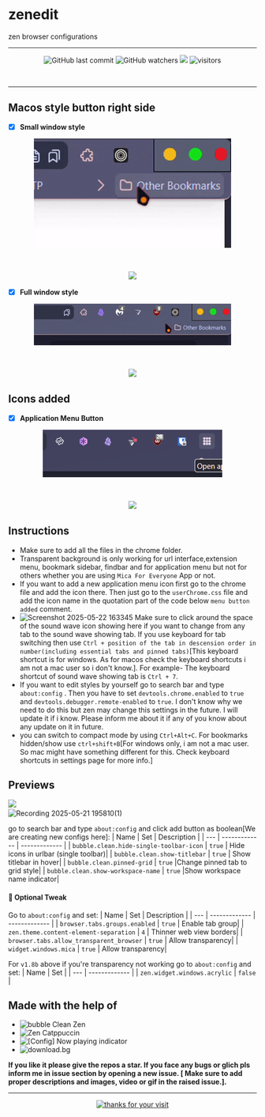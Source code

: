 # zenedit
zen browser configurations
<br>
<hr>

<div align="center">
  
  ![GitHub last commit](https://img.shields.io/github/last-commit/arg387/zenedit)
  ![GitHub watchers](https://img.shields.io/github/watchers/arg387/zenedit)
  [![](https://img.shields.io/badge/Download-8A2BE2)](https://github.com/arg387/zenedit/archive/refs/heads/main.zip)
  ![visitors](https://visitor-badge.laobi.icu/badge?page_id=arg387.zenedit)
  
</div>



<br>
<hr>

## Macos style button right side
- [x] **Small window style**
<div align="center">
  <figure>
    <img src="https://github.com/arg387/zenedit/blob/main/macos-left-button-small.gif">
  </figure>
  <br>
  <figure><img src="https://img.shields.io/badge/Preview-a6da95"></figure>
</div>

- [x] **Full window style**
<div align="center">
  <figure>
    <img src="https://github.com/arg387/zenedit/blob/main/macos-left-button-full.gif">
  </figure>
  <br>
  <figure><img src="https://img.shields.io/badge/Preview-a6da95"></figure>
</div>

## Icons added
- [x] **Application Menu Button**
<div align="center">
   <figure>
    <img src="https://github.com/arg387/zenedit/blob/main/Screenshot%202025-05-22%20142023.png">
  </figure>
  <br>
  <figure><img src="https://img.shields.io/badge/Preview-a6da95"></figure>
</div>

## Instructions
- Make sure to add all the files in the chrome folder.
- Transparent background is only working for url interface,extension menu, bookmark sidebar, findbar and for application menu but not for others whether you are using `Mica For Everyone` App or not.
- If you want to add a new application menu icon first go to the chrome file and add the icon there. Then just go to the `userChrome.css` file and add the icon name in the quotation part of the code below `menu button added` comment.
- ![Screenshot 2025-05-22 163345](https://github.com/user-attachments/assets/f537d72b-eaaa-4455-ac8f-51ad066cf935) Make sure to click around the space of the sound wave icon showing here if you want to change from any tab to the sound wave showing tab. If you use keyboard for tab switching then use `Ctrl + position of the tab in descension order in number(including essential tabs and pinned tabs)`[This keyboard shortcut is for windows. As for macos check the keyboard shortcuts i am not a mac user so i don't know.]. For example- The keyboard shortcut of sound wave showing tab is `Ctrl + 7`.
- If you want to edit styles by yourself go to search bar and type `about:config` . Then you have to set `devtools.chrome.enabled` to `true` and `devtools.debugger.remote-enabled` to `true`. I don't know why we need to do this but zen may change this settings in the future. I will update it if i know. Please inform me about it if any of you know about any update on it in future.
- you can switch to compact mode by using `Ctrl+Alt+C`. For bookmarks hidden/show use `ctrl+shift+B`[For windows only, i am not a mac user. So mac might have something different for this. Check keyboard shortcuts in settings page for more info.]

## Previews
[![](https://img.shields.io/badge/updated_21_May_2025-8A2BE2)](https://github.com/arg387/zenedit/releases/tag/first)
<br>
![Recording 2025-05-21 195810(1)](https://github.com/user-attachments/assets/c505db34-802b-4a1b-9199-67f8862b6951)


go to search bar and type `about:config` and click add button as boolean[We are creating new configs here]:
| Name   | Set                  | Description                                             |
| ---        | -------------            | -------------                                     |
| `bubble.clean.hide-single-toolbar-icon`       | `true`                | Hide icons in urlbar (single toolbar)|
| `bubble.clean.show-titlebar`       | `true`                | Show titlebar in hover|
| `bubble.clean.pinned-grid`       | `true`                |Change pinned tab to grid style|
| `bubble.clean.show-workspace-name`       | `true`                |Show workspace name indicator|

#### 💠 Optional Tweak
Go to `about:config` and set:
| Name   | Set                  | Description                                             |
| ---        | -------------            | -------------                                     |
| `browser.tabs.groups.enabled`       | `true`                | Enable tab group|
| `zen.theme.content-element-separation`       | `4`                | Thinner web view borders|
| `browser.tabs.allow_transparent_browser`       | `true`                | Allow transparency|
| `widget.windows.mica`       | `true`                | Allow transparency|

For `v1.8b` above if you're transparency not working
go to `about:config` and set:
| Name   | Set                  |
| ---        | -------------            |
| `zen.widget.windows.acrylic`       | `false`                |


## Made with the help of
- ![bubble Clean Zen](https://github.com/nieffka/bubble-clean-zen/)
- ![Zen Catppuccin](https://github.com/catppuccin/zen-browser)
- ![[Config] Now playing indicator](https://github.com/benstone326/zen-mods?tab=readme-ov-file)
- ![download.bg](https://github.com/different55/download.bg)

**If you like it please give the repos a star. If you face any bugs or glich pls inform me in issue section by opening a new issue. [ Make sure to add proper descriptions and images, video or gif in the raised issue.].** 
<br>
<hr>


<div align="center">
    <a href="https://git.io/typing-svg">
        <img alt="thanks for your visit" src="https://readme-typing-svg.herokuapp.com?font=Roboto+Slab&color=%237E3ACE&size=24&center=true&vCenter=true&width=300&lines=Thanks+for+your+visit!" >
    </a>
</div>
                 
